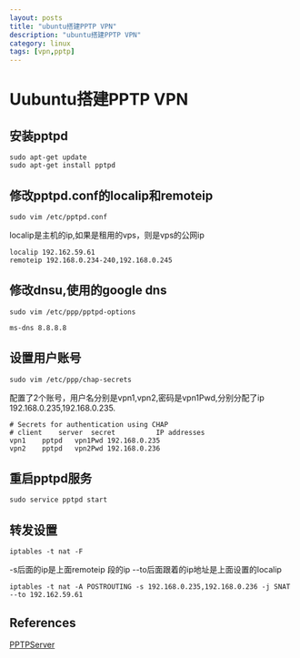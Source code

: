 ```yaml
---
layout: posts
title: "ubuntu搭建PPTP VPN"
description: "ubuntu搭建PPTP VPN"
category: linux
tags: [vpn,pptp]
---
```


# Uubuntu搭建PPTP VPN

## 安装pptpd
```
sudo apt-get update
sudo apt-get install pptpd
```

## 修改pptpd.conf的localip和remoteip
```
sudo vim /etc/pptpd.conf
```
localip是主机的ip,如果是租用的vps，则是vps的公网ip
```
localip 192.162.59.61
remoteip 192.168.0.234-240,192.168.0.245
```
## 修改dnsu,使用的google dns
```
sudo vim /etc/ppp/pptpd-options
```
```
ms-dns 8.8.8.8
```

## 设置用户账号
```
sudo vim /etc/ppp/chap-secrets
```
配置了2个账号，用户名分别是vpn1,vpn2,密码是vpn1Pwd,分别分配了ip 192.168.0.235,192.168.0.235.
```
# Secrets for authentication using CHAP
# client	server	secret			IP addresses
vpn1	pptpd	vpn1Pwd	192.168.0.235
vpn2	pptpd	vpn2Pwd	192.168.0.236
```

## 重启pptpd服务
```
sudo service pptpd start
```

## 转发设置
```
iptables -t nat -F
```
-s后面的ip是上面remoteip 段的ip
--to后面跟着的ip地址是上面设置的localip
```
iptables -t nat -A POSTROUTING -s 192.168.0.235,192.168.0.236 -j SNAT --to 192.162.59.61
```

## References
[PPTPServer](https://help.ubuntu.com/community/PPTPServer)
